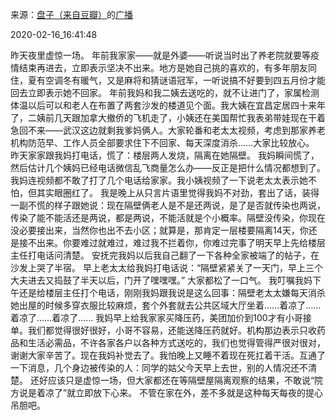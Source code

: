 来源：[盘子（来自豆瓣）](https://www.douban.com/people/zhaoxun69/)的[广播](https://www.douban.com/people/zhaoxun69/status/2814967876/)


2020-02-16_16:41:48


昨天夜里虚惊一场。
年前我家家——就是外婆——听说当时出了养老院就要等疫情结束再进去，立即表示坚决不出来。地方是她自己挑的喜欢的，有多年朋友同住，夏有空调冬有暖气，又是麻将和猜谜语冠军，一听说搞不好要到四五月份才能回去立即表示她不回家。
年前我妈和我二姨去送吃的，就不让进门了，家属检测体温以后可以和老人在布置了两套沙发的楼道见个面。我大姨在宜昌定居四十来年了，二姨前几天跟加拿大撤侨的飞机走了，小姨还在美国帮忙我表弟带娃现在干着急回不来——武汉这边就剩我爹妈俩人。大家轮番和老太太视频，考虑到那家养老机构防范早、工作人员全部要求住下不回家、每天深度消杀……大家比较放心。
昨天家家跟我妈打电话，慌了：楼层两人发烧，隔离在她隔壁。
我妈瞬间慌了，然后估计几个姨妈已经电话微信乱飞商量怎么办——反正是把什么情况都想到了。我妈连视频都不敢了打了几个电话给家家。我小姨视频了一下说老太太表示她不怕，但其实眼圈红了。
我是晚上从只言片语里觉得我妈不对劲，套出了话，装得一副不慌的样子跟她说：现在隔壁俩老人是不是还两说，是了是否就传染也两说，传染了能不能活还是两说，都是两说，不能活就是个小概率。隔壁没传染，你现在没必要接出来，当然你也出不去小区；就算是，那肯定一层楼要隔离14天，你还是接不出来。你要难过就难过，难过我不拦着你，你难过完事了明天早上先给楼层主任打电话问清楚。
安抚完我妈以后我自己翻了一下各种全家被端了的帖子，在沙发上哭了半宿。
早上老太太给我妈打电话说：“隔壁紧紧关了一天门，早上三个大夫进去又捣鼓了半天以后，门开了嘿嘿嘿。”
大家都松了一口气。
我叮嘱我妈下午还是给楼层主任打个电话，刚刚我妈跟我说是这么回事：隔壁老太太嫌每天消杀她出屋的时候多穿衣服比较麻烦，套个外套就去公共区域大厅坐着……着凉了……着凉了……着凉了……
我妈早上给我家家买降压药，美团加价到100才有小哥接单。我们都觉得很好很好，小哥不容易，还能送降压药就好。机构那边表示只收药品和生活必需品，不许各家各户以各种方式送吃的，我们也觉得管得严很对很对，谢谢大家辛苦了。现在我妈补觉去了。我怕晚上又睡不着现在死扛着干活。互通了一下消息，几个身边被传染的人：同学的姑父今天早上去世，别的人情况还不清楚。
还好应该只是虚惊一场，但大家都还在等隔壁屋隔离观察的结果，不敢说“院方说是着凉了”就立即放下心来。
不管在家在外，差不多就是这种每天每夜的提心吊胆吧。
